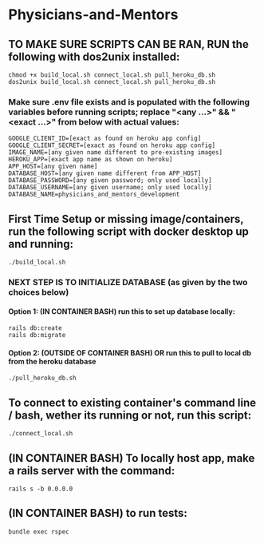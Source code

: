 # Physicians-and-Mentors


## TO MAKE SURE SCRIPTS CAN BE RAN, RUN the following with dos2unix installed:
```
chmod +x build_local.sh connect_local.sh pull_heroku_db.sh
dos2unix build_local.sh connect_local.sh pull_heroku_db.sh
```
### Make sure .env file exists and is populated with the following variables before running scripts; replace "<any ...>" && "<exact ...>" from below with actual values:
```
GOOGLE_CLIENT_ID=[exact as found on heroku app config]
GOOGLE_CLIENT_SECRET=[exact as found on heroku app config]
IMAGE_NAME=[any given name different to pre-existing images]
HEROKU_APP=[exact app name as shown on heroku]
APP_HOST=[any given name]
DATABASE_HOST=[any given name different from APP_HOST]
DATABASE_PASSWORD=[any given password; only used locally]
DATABASE_USERNAME=[any given username; only used locally]
DATABASE_NAME=physicians_and_mentors_development
```

## First Time Setup or missing image/containers, run the following script with docker desktop up and running:
```
./build_local.sh
```
### NEXT STEP IS TO INITIALIZE DATABASE (as given by the two choices below)
#### Option 1: (IN CONTAINER BASH) run this to set up database locally:
```
rails db:create
rails db:migrate
```

#### Option 2: (OUTSIDE OF CONTAINER BASH) OR run this to pull to local db from the heroku database
```
./pull_heroku_db.sh
```

## To connect to existing container's command line / bash, wether its running or not, run this script:
```
./connect_local.sh
```

## (IN CONTAINER BASH) To locally host app, make a rails server with the command:
```
rails s -b 0.0.0.0
```

## (IN CONTAINER BASH) to run tests:
```
bundle exec rspec
```